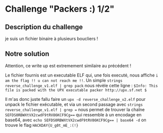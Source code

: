 # Challenge "Packers :) 1/2"

## Description du challenge

je suis un fichier binaire à plusieurs boucliers !

## Notre solution

Attention, ce write up est extremement similaire au précédent !

Le fichier fournis est un executable ELF qui, une fois executé, nous affiche `i am the flag !! u can not reach me !!`.
Un simple `strings reverse_challenge_v1.elf | grep pack` nous révèle cette ligne : `$Info: This file is packed with the UPX executable packer http://upx.sf.net $`

Il m'as donc juste fallu faire un `upx -d reverse_challenge_v2.elf` pour unpack le fichier exécutable, et via un second passage avec `strings reverse_challenge_v1.elf | grep =` nous permet de trouver la chaîne `SEFDS0RBWXtVX2cwdF9tRV86KCF9Cg==` qui ressemble à un encodage en base64, avec `echo SEFDS0RBWXtVX2cwdF9tRV86KCF9Cg== | base64 -d` on trouve le flag `HACKDAY{U_g0t_mE_:(!}`
